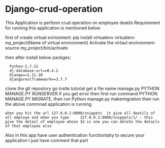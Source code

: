 # Django-crud-operation
This Application is perform crud operation on employee deatils
Requirement for running this application is mentioned below

first of create virtual evironment: 
    pip install virtualenv
    virtualenv my_project(Name of virtual environment)
    Activate the virtaul environment- source my_project/bin/activate
    
then after install below packges:

      Python-2.7.12
      dj-database-url==0.4.2
      Django==1.11.10
      djangorestframework==3.7.7


clone the git repostory go insite tutorial get a file name manage.py
    PYTHON MANAGE.PY RUNSERVER 
       if you get error then first run command PYTHON MANAGE.PY MIGRATE, then run Python manage.py makemigration 
       then run the above commnad application is running.
       
       
    
    when you hit the url 127.0.0.1:8000/snippets  it give all deatils of all employe and when you type     127.0.0.1:8000/snippets/1/ : this give the detail of employee whose Id is one you can delete the details of that employee also
    
Also in this app have user authentication functionlaity to secure your application I just have comment that part
   
